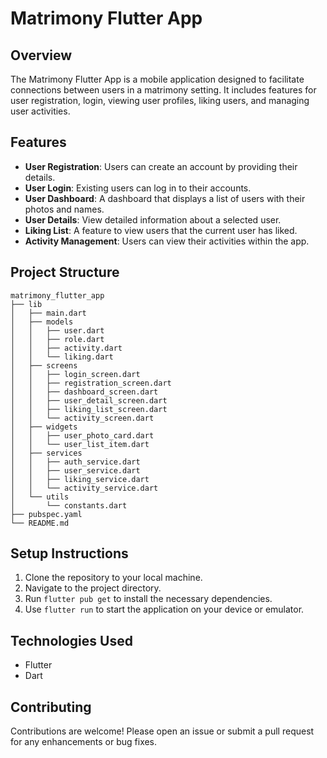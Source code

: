 # Matrimony Flutter App

## Overview
The Matrimony Flutter App is a mobile application designed to facilitate connections between users in a matrimony setting. It includes features for user registration, login, viewing user profiles, liking users, and managing user activities.

## Features
- **User Registration**: Users can create an account by providing their details.
- **User Login**: Existing users can log in to their accounts.
- **User Dashboard**: A dashboard that displays a list of users with their photos and names.
- **User Details**: View detailed information about a selected user.
- **Liking List**: A feature to view users that the current user has liked.
- **Activity Management**: Users can view their activities within the app.

## Project Structure
```
matrimony_flutter_app
├── lib
│   ├── main.dart
│   ├── models
│   │   ├── user.dart
│   │   ├── role.dart
│   │   ├── activity.dart
│   │   └── liking.dart
│   ├── screens
│   │   ├── login_screen.dart
│   │   ├── registration_screen.dart
│   │   ├── dashboard_screen.dart
│   │   ├── user_detail_screen.dart
│   │   ├── liking_list_screen.dart
│   │   └── activity_screen.dart
│   ├── widgets
│   │   ├── user_photo_card.dart
│   │   └── user_list_item.dart
│   ├── services
│   │   ├── auth_service.dart
│   │   ├── user_service.dart
│   │   ├── liking_service.dart
│   │   └── activity_service.dart
│   └── utils
│       └── constants.dart
├── pubspec.yaml
└── README.md
```

## Setup Instructions
1. Clone the repository to your local machine.
2. Navigate to the project directory.
3. Run `flutter pub get` to install the necessary dependencies.
4. Use `flutter run` to start the application on your device or emulator.

## Technologies Used
- Flutter
- Dart

## Contributing
Contributions are welcome! Please open an issue or submit a pull request for any enhancements or bug fixes.